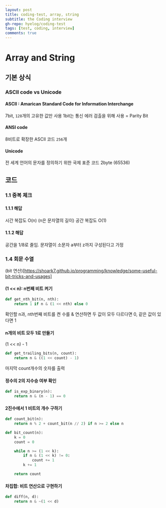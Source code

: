 ```yaml
---
layout: post
title: coding-test, array, string
subtitle: the Coding interview
gh-repo: hyelog/coding-test
tags: [test, coding, interview]
comments: true
---
```


# Array and String

## 기본 상식

### ASCII code vs Unicode 

#### ASCII : Amarican Standard Code for Information Interchange

7bit, `128`개의 고유한 값만 사용
1bit는 통신 에러 검출을 위해 사용 = Parity Bit

#### ANSI code 

8비트로 확장한 ASCII 코드
`256`개 

#### Unicode

전 세계 언어의 문자를 정의하기 위한 국제 표준 코드
2byte (65536)

## 코드

### 1.1 중복 체크
#### 1.1.1 해답
시간 복잡도 O(n) (n은 문자열의 길이)
공간 복잡도 O(1)

#### 1.1.2 해답
공간을 1/8로 줄임.
문자열이 소문자 a부터 z까지 구성된다고 가정

### 1.4 회문 수열
(bit 연산)[https://shoark7.github.io/programming/knowledge/some-useful-bit-tricks-and-usages]


#### (1 << n): n번째 비트 켜기
```python
def get_nth_bit(n, nth):
    return 1 if n & (1 << nth) else 0
```
확인할 n과, nth번째 비트를 켠 수를 & 연산하면 두 값이 모두 다르다면 0, 같은 값이 있다면 1

#### n개의 비트 모두 1로 만들기

(1 << n) - 1

```python
def get_trailing_bits(n, count):
    return n & ((1 << count) - 1)
```
마지막 count개수의 숫자를 출력

#### 정수의 2의 지수승 여부 확인

```python
def is_exp_binary(n):
    return n & (n - 1) == 0
```

#### 2진수에서 1 비트의 개수 구하기
```python
def count_bit(n):
    return n % 2 + count_bit(n // 2) if n >= 2 else n
```

```python
def bit_count(n):
    k = 0
    count = 0

    while n >= (1 << k):
        if n & (1 << k) != 0:
            count += 1
        k += 1

    return count
```
#### 차집합: 비트 연산으로 구현하기
```python
def diff(n, d):
    return n & ~(1 << d)
```
